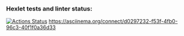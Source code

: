 ### Hexlet tests and linter status:
[![Actions Status](https://github.com/u-shev/python-project-lvl1/workflows/hexlet-check/badge.svg)](https://github.com/u-shev/python-project-lvl1/actions)
https://asciinema.org/connect/d0297232-f53f-4fb0-96c3-40f1f0a36d33
